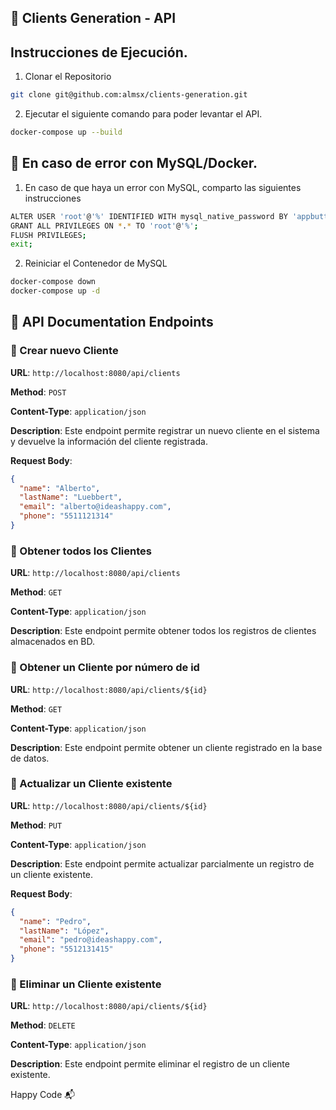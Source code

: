 ## 🚀 Clients Generation - API

## Instrucciones de Ejecución.

1. Clonar el Repositorio

```bash
git clone git@github.com:almsx/clients-generation.git
```

2. Ejecutar el siguiente comando para poder levantar el API.

```bash
docker-compose up --build
```

## 🚀 En caso de error con MySQL/Docker.

1. En caso de que haya un error con MySQL, comparto las siguientes instrucciones

```bash
ALTER USER 'root'@'%' IDENTIFIED WITH mysql_native_password BY 'appbuttons';
GRANT ALL PRIVILEGES ON *.* TO 'root'@'%';
FLUSH PRIVILEGES;
exit;
```

2. Reiniciar el Contenedor de MySQL

```bash
docker-compose down
docker-compose up -d
```

## 🌱 API Documentation Endpoints

### 👋 Crear nuevo Cliente

**URL**: `http://localhost:8080/api/clients`

**Method**: `POST`

**Content-Type**: `application/json`

**Description**: Este endpoint permite registrar un nuevo cliente en el sistema y devuelve la información del cliente registrada.

**Request Body**:

```json
{
  "name": "Alberto",
  "lastName": "Luebbert",
  "email": "alberto@ideashappy.com",
  "phone": "5511121314"
}
```

### 👋 Obtener todos los Clientes

**URL**: `http://localhost:8080/api/clients`

**Method**: `GET`

**Content-Type**: `application/json`

**Description**: Este endpoint permite obtener todos los registros de clientes almacenados en BD.

### 👋 Obtener un Cliente por número de id

**URL**: `http://localhost:8080/api/clients/${id}`

**Method**: `GET`

**Content-Type**: `application/json`

**Description**: Este endpoint permite obtener un cliente registrado en la base de datos.

### 👋 Actualizar un Cliente existente

**URL**: `http://localhost:8080/api/clients/${id}`

**Method**: `PUT`

**Content-Type**: `application/json`

**Description**: Este endpoint permite actualizar parcialmente un registro de un cliente existente.

**Request Body**:

```json
{
  "name": "Pedro",
  "lastName": "López",
  "email": "pedro@ideashappy.com",
  "phone": "5512131415"
}
```

### 👋 Eliminar un Cliente existente

**URL**: `http://localhost:8080/api/clients/${id}`

**Method**: `DELETE`

**Content-Type**: `application/json`

**Description**: Este endpoint permite eliminar el registro de un cliente existente.

Happy Code 📬

